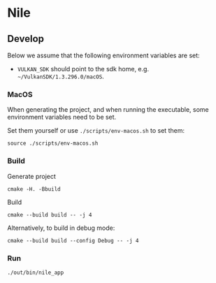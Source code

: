 # Nile

## Develop

Below we assume that the following environment variables are set:

- `VULKAN_SDK` should point to the sdk home, e.g. `~/VulkanSDK/1.3.296.0/macOS`.

### MacOS

When generating the project, and when running the executable, some environment variables need to be set.

Set them yourself or use `./scripts/env-macos.sh` to set them:
```shell
source ./scripts/env-macos.sh
```

### Build

Generate project
```shell
cmake -H. -Bbuild
```

Build
```shell
cmake --build build -- -j 4
```

Alternatively, to build in debug mode:
```shell
cmake --build build --config Debug -- -j 4
```

### Run

```shell
./out/bin/nile_app
```